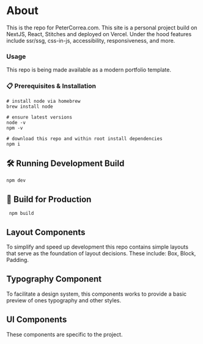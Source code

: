 # About
This is the repo for PeterCorrea.com. This site is a personal project build on  NextJS, React, Stitches and deployed on Vercel. Under the hood features include ssr/ssg, css-in-js, accessibility, responsiveness,  and more.


### Usage
This repo is being made available as a modern portfolio template. 

### 📋 Prerequisites & Installation
```
# install node via homebrew
brew install node

# ensure latest versions
node -v
npm -v

# download this repo and within root install dependencies
npm i
```

## 🛠 Running Development Build
```npm dev```

## 🚀 Build for Production

``` npm build```

## Layout Components
To simplify and speed up development this repo contains simple layouts that serve as the foundation of layout decisions. These include: Box, Block, Padding.

## Typography Component
To facilitate a design system, this components works to provide a basic preview of ones typography and other styles.

## UI Components
These components are specific to the project.
